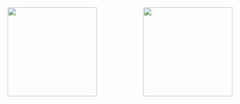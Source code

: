 <a href="https://github.com/mo7amedshaban/github-readme-stats">
  <img height=200 align="left"  src="https://github-readme-stats.vercel.app/api?username=mo7amedshaban&show_icons=true" />
</a>
<a href="https://github.com/mo7amedshaban/convoychat">
  <img height=200 align="right"  src="https://github-readme-stats.vercel.app/api/top-langs?username=mo7amedshaban&layout=compact&langs_count=10&card_width=330" />
</a>
<!--
**mo7amedshaban/mo7amedshaban** is a ✨ _special_ ✨ repository because its `README.md` (this file) appears on your GitHub profile.

Here are some ideas to get you started:

- 🔭 I’m currently working on ...
- 🌱 I’m currently learning ...
- 👯 I’m looking to collaborate on ...
- 🤔 I’m looking for help with ...
- 💬 Ask me about ...
- 📫 How to reach me: ...
- 😄 Pronouns: ...
- ⚡ Fun fact: ...
-->
